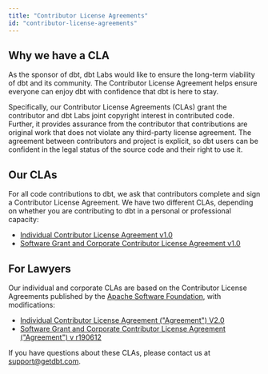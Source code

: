 ```yaml
---
title: "Contributor License Agreements"
id: "contributor-license-agreements"
---
```


## Why we have a CLA

As the sponsor of dbt, dbt Labs would like to ensure the long-term viability of dbt and its community. The Contributor License Agreement helps ensure everyone can enjoy dbt with confidence that dbt is here to stay.

Specifically, our Contributor License Agreements (CLAs) grant the contributor and dbt Labs joint copyright interest in contributed code. Further, it provides assurance from the contributor that contributions are original work that does not violate any third-party license agreement. The agreement between contributors and project is explicit, so dbt users can be confident in the legal status of the source code and their right to use it.

## Our CLAs

For all code contributions to dbt, we ask that contributors complete and sign a Contributor License Agreement. We have two different CLAs, depending on whether you are contributing to dbt in a personal or professional capacity:

- [Individual Contributor License Agreement v1.0](https://docs.google.com/forms/d/e/1FAIpQLScfOV7K4enYRHozrDRP6BBIXjOij-JDGca6WBTHyP_ANXSqlg/viewform?usp=sf_link)
- [Software Grant and Corporate Contributor License Agreement v1.0](https://docs.google.com/forms/d/e/1FAIpQLScDSTwGIlVyGWCMMvmszaXSE5IhIIRyeLQkgWf1-CSC2RnLww/viewform?usp=sf_link)

## For Lawyers

Our individual and corporate CLAs are based on the Contributor License Agreements published by the [Apache Software Foundation](http://www.apache.org/), with modifications:
- [Individual Contributor License Agreement ("Agreement") V2.0](http://www.apache.org/licenses/icla.txt)
- [Software Grant and Corporate Contributor License Agreement ("Agreement") v r190612](http://www.apache.org/licenses/cla-corporate.txt)


If you have questions about these CLAs, please contact us at support@getdbt.com.